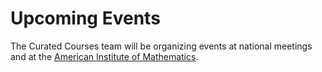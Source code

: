 # Upcoming Events

The Curated Courses team will be organizing events at national meetings and at the [American Institute of Mathematics](http://aimath.org/).




